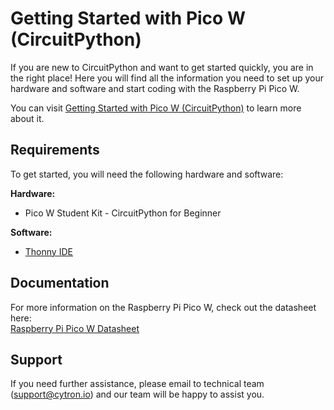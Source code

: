 # Getting Started with Pico W (CircuitPython)  

If you are new to CircuitPython and want to get started quickly, you are in the right place! Here you will find all the information you need to set up your hardware and software and start coding with the Raspberry Pi Pico W.

You can visit [Getting Started with Pico W (CircuitPython)](https://docs.google.com/document/d/1SHitkTxm-o3T8CP_FDF41TIAmzU4IJxIKiULciWweAk/edit?usp=sharing) to learn more about it.  

## Requirements  
To get started, you will need the following hardware and software:  

**Hardware:**  
* Pico W Student Kit - CircuitPython for Beginner   

**Software:**  
* [Thonny IDE](https://thonny.org/)  

## Documentation  
For more information on the Raspberry Pi Pico W, check out the datasheet here:  
[Raspberry Pi Pico W Datasheet](https://datasheets.raspberrypi.com/picow/pico-w-datasheet.pdf)  

## Support  
If you need further assistance, please email to technical team (support@cytron.io) and our team will be happy to assist you.
